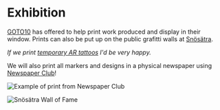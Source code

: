 # Exhibition

[GOTO10](https://www.goto10.se/) has offered to help print work produced and display in their window. Prints can also be put up on the public grafitti walls at [Snösätra](https://www.visitstockholm.com/sv/se--gora/sevardheter/snosatra-graffiti-wall-of-fame/).

_If we print_ [_temporary AR tattoos_](http://snabbkopiering.se/trycksaker/) _I'd be very happy._

We will also print all markers and designs in a physical newspaper using [Newspaper Club](https://www.newspaperclub.com/)!

![Example of print from Newspaper Club](https://i.pinimg.com/originals/df/d8/32/dfd83248851e7d93fa2058bf80a4b8fd.jpg)

![Sn&#xF6;s&#xE4;tra Wall of Fame](../.gitbook/assets/snosatra.png)

